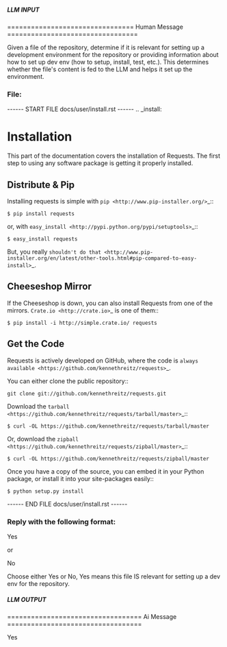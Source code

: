 ##### LLM INPUT #####
================================ Human Message =================================

Given a file of the repository, determine if it is relevant for setting up a development environment for the repository or providing information about how to set up dev env (how to setup, install, test, etc.). This determines whether the file's content is fed to the LLM and helps it set up the environment.

### File:
------ START FILE docs/user/install.rst ------
.. _install:

Installation
============

This part of the documentation covers the installation of Requests.
The first step to using any software package is getting it properly installed.


Distribute & Pip
----------------

Installing requests is simple with `pip <http://www.pip-installer.org/>`_::

    $ pip install requests

or, with `easy_install <http://pypi.python.org/pypi/setuptools>`_::

    $ easy_install requests

But, you really `shouldn't do that <http://www.pip-installer.org/en/latest/other-tools.html#pip-compared-to-easy-install>`_.



Cheeseshop Mirror
-----------------

If the Cheeseshop is down, you can also install Requests from one of the
mirrors. `Crate.io <http://crate.io>`_ is one of them::

    $ pip install -i http://simple.crate.io/ requests


Get the Code
------------

Requests is actively developed on GitHub, where the code is
`always available <https://github.com/kennethreitz/requests>`_.

You can either clone the public repository::

    git clone git://github.com/kennethreitz/requests.git

Download the `tarball <https://github.com/kennethreitz/requests/tarball/master>`_::

    $ curl -OL https://github.com/kennethreitz/requests/tarball/master

Or, download the `zipball <https://github.com/kennethreitz/requests/zipball/master>`_::

    $ curl -OL https://github.com/kennethreitz/requests/zipball/master


Once you have a copy of the source, you can embed it in your Python package,
or install it into your site-packages easily::

    $ python setup.py install

------ END FILE docs/user/install.rst ------

### Reply with the following format:

<rel>Yes</rel>

or

<rel>No</rel>

Choose either Yes or No, Yes means this file IS relevant for setting up a dev env for the repository.

##### LLM OUTPUT #####
================================== Ai Message ==================================

<rel>Yes</rel>